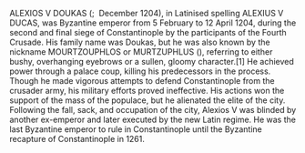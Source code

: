 ALEXIOS V DOUKAS (;  December 1204), in Latinised spelling ALEXIUS V DUCAS, was Byzantine emperor from 5 February to 12 April 1204, during the second and final siege of Constantinople by the participants of the Fourth Crusade. His family name was Doukas, but he was also known by the nickname MOURTZOUPHLOS or MURTZUPHLUS (), referring to either bushy, overhanging eyebrows or a sullen, gloomy character.[1] He achieved power through a palace coup, killing his predecessors in the process. Though he made vigorous attempts to defend Constantinople from the crusader army, his military efforts proved ineffective. His actions won the support of the mass of the populace, but he alienated the elite of the city. Following the fall, sack, and occupation of the city, Alexios V was blinded by another ex-emperor and later executed by the new Latin regime. He was the last Byzantine emperor to rule in Constantinople until the Byzantine recapture of Constantinople in 1261.
